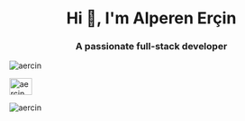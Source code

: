 <h1 align="center">Hi 👋, I'm Alperen Erçin</h1>
<h3 align="center">A passionate full-stack developer</h3>

<p align="left"> <img src="https://komarev.com/ghpvc/?username=aercin&label=Profile%20views&color=0e75b6&style=flat" alt="aercin" /> </p>
<p align="left">
<a href="https://linkedin.com/in/aercin" target="blank"><img align="center" src="https://raw.githubusercontent.com/rahuldkjain/github-profile-readme-generator/master/src/images/icons/Social/linked-in-alt.svg" alt="aercin" height="30" width="40" /></a>
</p>

<p><img align="center" src="https://github-readme-stats.vercel.app/api/top-langs?username=aercin&show_icons=true&locale=en&layout=compact" alt="aercin" /></p>
